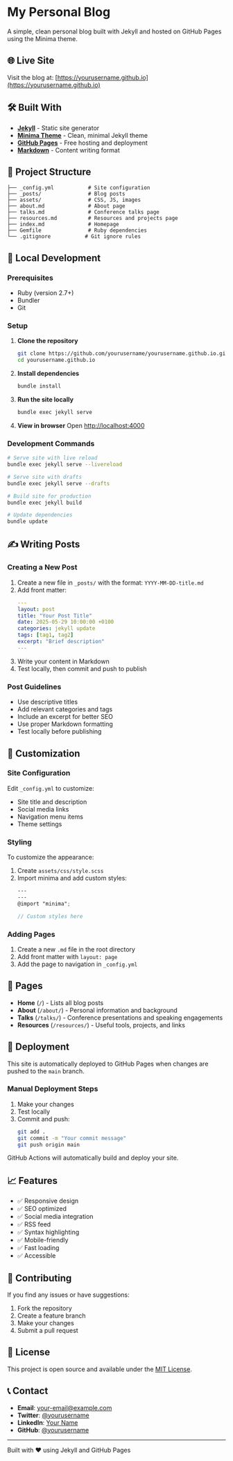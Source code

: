 # My Personal Blog

A simple, clean personal blog built with Jekyll and hosted on GitHub Pages using the Minima theme.

## 🌐 Live Site

Visit the blog at: [https://yourusername.github.io](https://yourusername.github.io)

## 🛠️ Built With

- **[Jekyll](https://jekyllrb.com/)** - Static site generator
- **[Minima Theme](https://github.com/jekyll/minima)** - Clean, minimal Jekyll theme
- **[GitHub Pages](https://pages.github.com/)** - Free hosting and deployment
- **[Markdown](https://daringfireball.net/projects/markdown/)** - Content writing format

## 📁 Project Structure

```
├── _config.yml           # Site configuration
├── _posts/               # Blog posts
├── assets/               # CSS, JS, images
├── about.md              # About page
├── talks.md              # Conference talks page
├── resources.md          # Resources and projects page
├── index.md              # Homepage
├── Gemfile               # Ruby dependencies
└── .gitignore           # Git ignore rules
```

## 🚀 Local Development

### Prerequisites

- Ruby (version 2.7+)
- Bundler
- Git

### Setup

1. **Clone the repository**
   ```bash
   git clone https://github.com/yourusername/yourusername.github.io.git
   cd yourusername.github.io
   ```

2. **Install dependencies**
   ```bash
   bundle install
   ```

3. **Run the site locally**
   ```bash
   bundle exec jekyll serve
   ```

4. **View in browser**
   Open [http://localhost:4000](http://localhost:4000)

### Development Commands

```bash
# Serve site with live reload
bundle exec jekyll serve --livereload

# Serve site with drafts
bundle exec jekyll serve --drafts

# Build site for production
bundle exec jekyll build

# Update dependencies
bundle update
```

## ✍️ Writing Posts

### Creating a New Post

1. Create a new file in `_posts/` with the format: `YYYY-MM-DD-title.md`
2. Add front matter:
   ```yaml
   ---
   layout: post
   title: "Your Post Title"
   date: 2025-05-29 10:00:00 +0100
   categories: jekyll update
   tags: [tag1, tag2]
   excerpt: "Brief description"
   ---
   ```
3. Write your content in Markdown
4. Test locally, then commit and push to publish

### Post Guidelines

- Use descriptive titles
- Add relevant categories and tags
- Include an excerpt for better SEO
- Use proper Markdown formatting
- Test locally before publishing

## 🎨 Customization

### Site Configuration

Edit `_config.yml` to customize:
- Site title and description
- Social media links
- Navigation menu items
- Theme settings

### Styling

To customize the appearance:
1. Create `assets/css/style.scss`
2. Import minima and add custom styles:
   ```scss
   ---
   ---
   @import "minima";
   
   // Custom styles here
   ```

### Adding Pages

1. Create a new `.md` file in the root directory
2. Add front matter with `layout: page`
3. Add the page to navigation in `_config.yml`

## 📄 Pages

- **Home** (`/`) - Lists all blog posts
- **About** (`/about/`) - Personal information and background
- **Talks** (`/talks/`) - Conference presentations and speaking engagements
- **Resources** (`/resources/`) - Useful tools, projects, and links

## 🔧 Deployment

This site is automatically deployed to GitHub Pages when changes are pushed to the `main` branch.

### Manual Deployment Steps

1. Make your changes
2. Test locally
3. Commit and push:
   ```bash
   git add .
   git commit -m "Your commit message"
   git push origin main
   ```

GitHub Actions will automatically build and deploy your site.

## 📈 Features

- ✅ Responsive design
- ✅ SEO optimized
- ✅ Social media integration
- ✅ RSS feed
- ✅ Syntax highlighting
- ✅ Mobile-friendly
- ✅ Fast loading
- ✅ Accessible

## 🤝 Contributing

If you find any issues or have suggestions:

1. Fork the repository
2. Create a feature branch
3. Make your changes
4. Submit a pull request

## 📝 License

This project is open source and available under the [MIT License](LICENSE).

## 📞 Contact

- **Email**: your-email@example.com
- **Twitter**: [@yourusername](https://twitter.com/yourusername)
- **LinkedIn**: [Your Name](https://linkedin.com/in/yourusername)
- **GitHub**: [@yourusername](https://github.com/yourusername)

---

Built with ❤️ using Jekyll and GitHub Pages